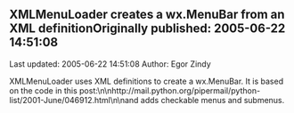 ## XMLMenuLoader creates a wx.MenuBar from an XML definitionOriginally published: 2005-06-22 14:51:08 
Last updated: 2005-06-22 14:51:08 
Author: Egor Zindy 
 
XMLMenuLoader uses XML definitions to create a wx.MenuBar. It is based on the code in this post:\n\nhttp://mail.python.org/pipermail/python-list/2001-June/046912.html\n\nand adds checkable menus and submenus.